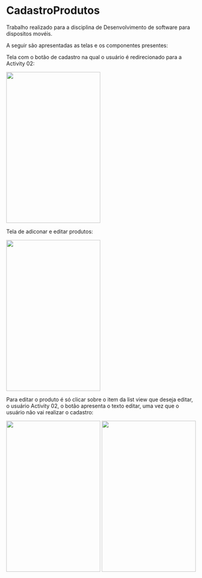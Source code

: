 # CadastroProdutos
Trabalho realizado para a disciplina de Desenvolvimento de software para dispositos movéis. 


A seguir são apresentadas as telas e os componentes presentes:

Tela com o botão de cadastro na qual o usuário é redirecionado para a Activity	02:

<img src="https://user-images.githubusercontent.com/28407757/143724720-810fb38c-ef23-427e-b154-558e8e6cada6.png" width="250" height="400">

Tela de adiconar e editar produtos:

<img src="https://user-images.githubusercontent.com/28407757/143724715-81bd562c-3e0a-4da8-96b5-5bacdfe30796.PNG" width="250" height="400">

Para editar o produto é só clicar sobre o item da list view que deseja editar, o usuário 	Activity	02, o botão apresenta o texto editar, uma vez que o usuário não vai realizar o cadastro:

<img src="https://user-images.githubusercontent.com/28407757/143725843-966a2dd2-4240-4dfb-b9f6-5e496a9db50a.png" width="250" height="400">

<img src="https://user-images.githubusercontent.com/28407757/143725878-c651c947-b6d9-409b-b72d-3d903afd0b5e.png" width="250" height="400">





